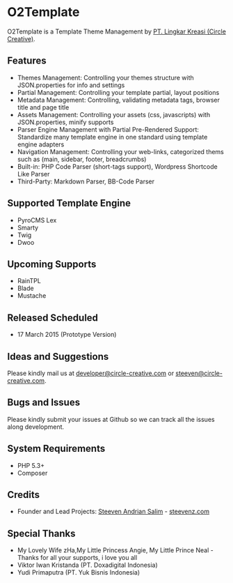 # O2Template
O2Template is a Template Theme Management by [PT. Lingkar Kreasi (Circle Creative)][1].

Features
------------------
* Themes Management: Controlling your themes structure with JSON.properties for info and settings
* Partial Management: Controlling your template partial, layout positions
* Metadata Management: Controlling, validating metadata tags, browser title and page title
* Assets Management: Controlling your assets (css, javascripts) with JSON.properties, minify supports
* Parser Engine Management with Partial Pre-Rendered Support: Standardize many template engine in one standard using template engine adapters
* Navigation Management: Controlling your web-links, categorized thems such as (main, sidebar, footer, breadcrumbs)
* Built-in: PHP Code Parser (short-tags support), Wordpress Shortcode Like Parser
* Third-Party: Markdown Parser, BB-Code Parser

Supported Template Engine
------------------
* PyroCMS Lex
* Smarty
* Twig
* Dwoo
 
Upcoming Supports
------------------
* RainTPL
* Blade
* Mustache

Released Scheduled
------------------
* 17 March 2015 (Prototype Version)

Ideas and Suggestions
---------------------
Please kindly mail us at [developer@circle-creative.com][6] or [steeven@circle-creative.com][7].

Bugs and Issues
---------------
Please kindly submit your issues at Github so we can track all the issues along development.

System Requirements
-------------------
- PHP 5.3+
- Composer

Credits
-------
* Founder and Lead Projects: [Steeven Andrian Salim][7] - [steevenz.com][6]
 
Special Thanks
--------------
* My Lovely Wife zHa,My Little Princess Angie, My Little Prince Neal - Thanks for all your supports, i love you all
* Viktor Iwan Kristanda (PT. Doxadigital Indonesia)
* Yudi Primaputra (PT. Yuk Bisnis Indonesia)

[1]: http://circle-creative.com
[2]: http://circle-creative.com/products/o2ted
[3]: http://o2system.center
[4]: mailto:developer@circle-creative.com
[5]: mailto:steeven@circle-creative.com
[6]: http://steevenz.com
[7]: http://cv.steevenz.com
[8]: https://getcomposer.org
[9]: https://packagist.org/packages/o2system/o2system
[10]: http://www.smarty.net/
[11]: http://twig.sensiolabs.org/
